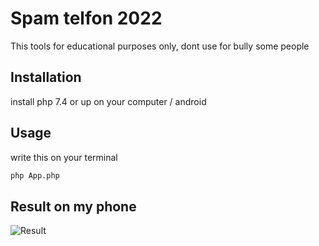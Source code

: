 # Spam telfon 2022

This tools for educational purposes only, dont use for bully some people

## Installation
install php 7.4 or up on your computer / android

## Usage
write this on your terminal

```bash
php App.php
```
## Result on my phone
![Result](https://i.ibb.co/VmppsKK/IMG-1112.jpg)

